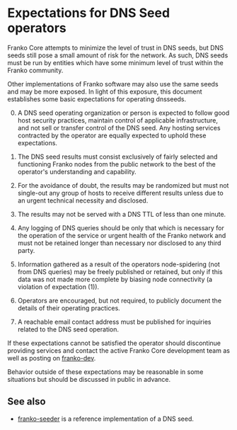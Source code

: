 Expectations for DNS Seed operators
====================================

Franko Core attempts to minimize the level of trust in DNS seeds,
but DNS seeds still pose a small amount of risk for the network.
As such, DNS seeds must be run by entities which have some minimum
level of trust within the Franko community.

Other implementations of Franko software may also use the same
seeds and may be more exposed. In light of this exposure, this
document establishes some basic expectations for operating dnsseeds.

0. A DNS seed operating organization or person is expected to follow good
host security practices, maintain control of applicable infrastructure,
and not sell or transfer control of the DNS seed. Any hosting services
contracted by the operator are equally expected to uphold these expectations.

1. The DNS seed results must consist exclusively of fairly selected and
functioning Franko nodes from the public network to the best of the
operator's understanding and capability.

2. For the avoidance of doubt, the results may be randomized but must not
single-out any group of hosts to receive different results unless due to an
urgent technical necessity and disclosed.

3. The results may not be served with a DNS TTL of less than one minute.

4. Any logging of DNS queries should be only that which is necessary
for the operation of the service or urgent health of the Franko
network and must not be retained longer than necessary nor disclosed
to any third party.

5. Information gathered as a result of the operators node-spidering
(not from DNS queries) may be freely published or retained, but only
if this data was not made more complete by biasing node connectivity
(a violation of expectation (1)).

6. Operators are encouraged, but not required, to publicly document the
details of their operating practices.

7. A reachable email contact address must be published for inquiries
related to the DNS seed operation.

If these expectations cannot be satisfied the operator should
discontinue providing services and contact the active Franko
Core development team as well as posting on
[franko-dev](https://groups.google.com/forum/#!forum/franko-dev).

Behavior outside of these expectations may be reasonable in some
situations but should be discussed in public in advance.

See also
----------
- [franko-seeder](https://github.com/pooler/franko-seeder) is a reference implementation of a DNS seed.
